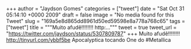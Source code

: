 
+++
author = "Jaydson Gomes"
categories = ["tweet"]
date = "Sat Oct 31 05:14:10 +0000 2009"
draft = false
image = "No media found for this Tweet"
slug = "169a5e8d865dd8961d50ed59598e8a778a768c65"
tags = ["tweet"]
title = """Muito afudê!!!!!!!! http:..."""
tweet = true
tweet_url = "https://twitter.com/jaydson/status/5307809787"
+++
Muito afudê!!!!!!!! http://tinyurl.com/ybbf5be Apocalyptica tocando One do #Metallica

